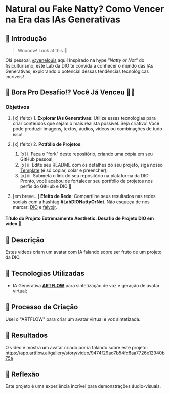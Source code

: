 # Natural ou Fake Natty? Como Vencer na Era das IAs Generativas

## 🚀 Introdução

> Woooow! Look at this 👀

Olá pessoal, <a href="https://github.com/venelouis/"> @venelouis</a> aqui! Inspirado na hype _"Natty or Not"_ do fisiculturismo, este Lab da DIO te convida a conhecer o mundo das IAs Generativas, explorando o potencial dessas tendências tecnológicas incríveis!

## 🎯 Bora Pro Desafio!? Você Já Venceu 💪🤓

### Objetivos

1. [x] (feito) 1. **Explorar IAs Generativas**: Utilize essas tecnologias para criar conteúdos que sejam o mais realista possível. Seja criativo! Você pode produzir imagens, textos, áudios, vídeos ou combinações de tudo isso!


2. [x] (feito) 2. **Potfólio de Projetos**:
    1. [x] i. Faça o "fork" deste repositório, criando uma cópia em seu GitHub pessoal;
    2. [x] ii. Edite seu README com os detalhes do seu projeto, siga nosso [Template](#template) (é só copiar, colar e preencher);
    3. [x] iii. Submeta o link do seu repositório na plataforma da DIO. Pronto, você acabou de fortalecer seu portfólio de projetos nos perfis do GitHub e DIO 🚀
3. [em breve...] **Efeito de Rede**: Compartilhe seus resultados nas redes sociais com a hashtag **#LabDIONattyOrNot**. Não esqueça de nos marcar: [DIO](https://www.linkedin.com/school/dio-makethechange) e [falvojr](https://www.linkedin.com/in/falvojr).
</form>


<h4> Título do Projeto Extremamente Aesthetic: Desafio de Projeto DIO em vídeo 🎥</h4>

## 📒 Descrição
Estes vídeos criam um avatar com IA falando sobre ser fruto de um projeto da DIO.

## 🤖 Tecnologias Utilizadas
- IA Generativa **[ARTFLOW](https://app.arflow.aI)** para sintetização de voz e geração de avatar virtual;

## 🧐 Processo de Criação
Usei o "ARTFLOW" para criar um avatar virtual e voz sintetizada.

## 🚀 Resultados
O vídeo é mostra um avatar criado por ia falando sobre este projeto:
https://app.artflow.ai/gallery/story/video/9474f29ad7b54fc8aa7726e12940b75a

## 💭 Reflexão
Este projeto é uma experiência incrível para demonstrações áudio-visuais.


<!--
### Exemplos e Insigths

- [E-BOOK](/exemplos/E-BOOK.md)
- [Podcast](/exemplos/PODCAST.md)
- [Vídeo (Avatar Virtual)](/exemplos/VIDEO.md)

## Links Interessantes

[Base10: If You’re Not First, You’re Last: How AI Becomes Mission Critical](https://base10.vc/post/generative-ai-mission-critical/)

![Base10's Trend Map Generative AI](https://github.com/digitalinnovationone/lab-natty-or-not/assets/730492/f4df26e8-f8f7-4419-8252-c69d73ea930c)
